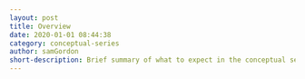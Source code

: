 ```yaml
---
layout: post
title: Overview
date: 2020-01-01 08:44:38
category: conceptual-series
author: samGordon
short-description: Brief summary of what to expect in the conceptual series stream
---
```


